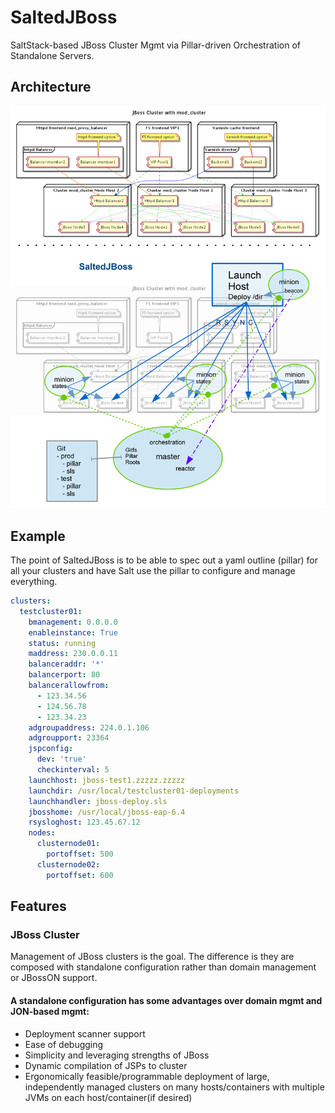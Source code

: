 # SaltedJBoss
SaltStack-based JBoss Cluster Mgmt via Pillar-driven Orchestration of Standalone Servers.
## Architecture
![](architecture.png?raw=true)

## Example
The point of SaltedJBoss is to be able to spec out a yaml outline (pillar) for all your clusters and have Salt use the pillar to configure and manage everything.
```yaml
clusters:
  testcluster01:
    bmanagement: 0.0.0.0
    enableinstance: True
    status: running
    maddress: 230.0.0.11
    balanceraddr: '*'
    balancerport: 80
    balancerallowfrom:
      - 123.34.56
      - 124.56.78
      - 123.34.23
    adgroupaddress: 224.0.1.106 
    adgroupport: 23364
    jspconfig:
      dev: 'true'
      checkinterval: 5
    launchhost: jboss-test1.zzzzz.zzzzz
    launchdir: /usr/local/testcluster01-deployments
    launchhandler: jboss-deploy.sls
    jbosshome: /usr/local/jboss-eap-6.4
    rsysloghost: 123.45.67.12
    nodes:
      clusternode01:
        portoffset: 500
      clusternode02:
        portoffset: 600
```
## Features
### JBoss Cluster
Management of JBoss clusters is the goal.   The difference is they are composed with standalone configuration rather than domain management or JBossON support.  
#### A standalone configuration has some advantages over domain mgmt and JON-based mgmt:
* Deployment scanner support
* Ease of debugging
* Simplicity and leveraging strengths of JBoss
* Dynamic compilation of JSPs to cluster 
* Ergonomically feasible/programmable deployment of large, independently managed clusters on many hosts/containers with multiple JVMs on each host/container(if desired)
